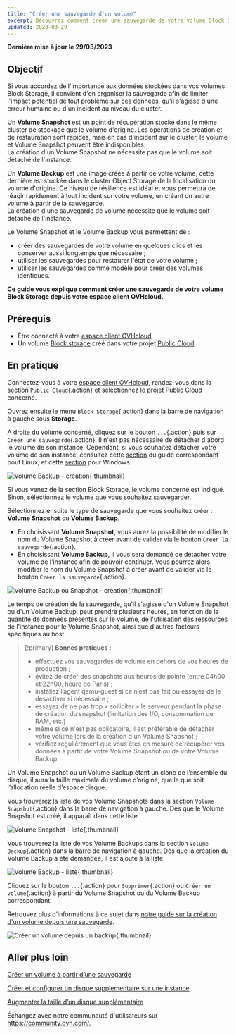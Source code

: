 ```yaml
---
title: "Créer une sauvegarde d'un volume"
excerpt: Découvrez comment créer une sauvegarde de votre volume Block Storage depuis votre espace client
updated: 2023-03-29
---
```


**Dernière mise à jour le 29/03/2023**

## Objectif

Si vous accordez de l'importance aux données stockées dans vos volumes Block Storage, il convient d'en organiser la sauvegarde afin de limiter l'impact potentiel de tout problème sur ces données, qu'il s'agisse d'une erreur humaine ou d'un incident au niveau du cluster.

Un **Volume Snapshot** est un point de récupération stocké dans le même cluster de stockage que le volume d'origine. Les opérations de création et de restauration sont rapides, mais en cas d'incident sur le cluster, le volume et Volume Snapshot peuvent être indisponibles.<br>
La création d'un Volume Snapshot ne nécessite pas que le volume soit détaché de l'instance.

Un **Volume Backup** est une image créée à partir de votre volume, cette dernière est stockée dans le cluster Object Storage de la localisation du volume d'origine.
Ce niveau de résilience est idéal et vous permettra de réagir rapidement à tout incident sur votre volume, en créant un autre volume à partir de la sauvegarde.<br>
La création d'une sauvegarde de volume nécessite que le volume soit détaché de l'instance.

Le Volume Snapshot et le Volume Backup vous permettent de :

- créer des sauvegardes de votre volume en quelques clics et les conserver aussi longtemps que nécessaire ;
- utiliser les sauvegardes pour restaurer l'état de votre volume ;
- utiliser les sauvegardes comme modèle pour créer des volumes identiques.

**Ce guide vous explique comment créer une sauvegarde de votre volume Block Storage depuis votre espace client OVHcloud.**

## Prérequis

- Être connecté à votre [espace client OVHcloud](https://www.ovh.com/auth/?action=gotomanager&from=https://www.ovh.com/fr/&ovhSubsidiary=fr)
- Un volume [Block storage](/pages/platform/public-cloud/create_and_configure_an_additional_disk_on_an_instance) créé dans votre projet [Public Cloud](https://www.ovhcloud.com/fr/public-cloud/)

## En pratique

Connectez-vous à votre [espace client OVHcloud](https://www.ovh.com/auth/?action=gotomanager&from=https://www.ovh.com/fr/&ovhSubsidiary=fr), rendez-vous dans la section `Public Cloud`{.action} et sélectionnez le projet Public Cloud concerné.

Ouvrez ensuite le menu `Block Storage`{.action} dans la barre de navigation à gauche sous **Storage**.

A droite du volume concerné, cliquez sur le bouton `...`{.action} puis sur `Créer une sauvegarde`{.action}. Il n'est pas nécessaire de détacher d'abord le volume de son instance. Cependant, si vous souhaitez détacher votre volume de son instance, consultez cette [section](/pages/platform/public-cloud/create_and_configure_an_additional_disk_on_an_instance#sous-linux) du guide correspondant pout Linux, et cette [section](/pages/platform/public-cloud/create_and_configure_an_additional_disk_on_an_instance#sous-windows) pour Windows.

![Volume Backup - création](images/volumebackup01.png){.thumbnail}

Si vous venez de la section Block Storage, le volume concerné est indiqué. Sinon, sélectionnez le volume que vous souhaitez sauvegarder.

Sélectionnez ensuite le type de sauvegarde que vous souhaitez créer : **Volume Snapshot** ou **Volume Backup**.

- En choisissant **Volume Snapshot**, vous aurez la possibilité de modifier le nom du Volume Snapshot à créer avant de valider via le bouton `Créer la sauvegarde`{.action}.
- En choisissant **Volume Backup**, il vous sera demandé de détacher votre volume de l'instance afin de pouvoir continuer. Vous pourrez alors modifier le nom du Volume Snapshot à créer avant de valider via le bouton `Créer la sauvegarde`{.action}.

![Volume Backup ou Snapshot - création](images/volumebackup02.png){.thumbnail}

Le temps de création de la sauvegarde, qu'il s'agisse d'un Volume Snapshot ou d'un Volume Backup, peut prendre plusieurs heures, en fonction de la quantité de données présentes sur le volume, de l'utilisation des ressources de l'instance pour le Volume Snapshot, ainsi que d'autres facteurs spécifiques au host.

> [!primary]
> **Bonnes pratiques :**
>
> - effectuez vos sauvegardes de volume en dehors de vos heures de production ;
> - évitez de créer des snapshots aux heures de pointe (entre 04h00 et 22h00, heure de Paris) ;
> - installez l’agent qemu-guest si ce n’est pas fait ou essayez de le désactiver si nécessaire ;
> - essayez de ne pas trop « solliciter » le serveur pendant la phase de création du snapshot (limitation des I/O, consommation de RAM, etc.)
> - même si ce n'est pas obligatoire, il est préférable de détacher votre volume lors de la création d'un Volume Snapshot ;
> - vérifiez régulièrement que vous êtes en mesure de récupérer vos données à partir de votre Volume Snapshot ou de votre Volume Backup.
>

Un Volume Snapshot ou un Volume Backup étant un clone de l’ensemble du disque, il aura la taille maximale du volume d’origine, quelle que soit l’allocation réelle d’espace disque.

Vous trouverez la liste de vos Volume Snapshots dans la section `Volume Snapshot`{.action} dans la barre de navigation à gauche.
Dès que le Volume Snapshot est créé, il apparaît dans cette liste.

![Volume Snapshot - liste](images/volumebackup03.png){.thumbnail}

Vous trouverez la liste de vos Volume Backups dans la section `Volume Backup`{.action} dans la barre de navigation à gauche.
Dès que la création du Volume Backup a été demandée, il est ajouté à la liste.

![Volume Backup - liste](images/volumebackup04.png){.thumbnail}

Cliquez sur le bouton `...`{.action} pour `Supprimer`{.action} ou `Créer un volume`{.action} à partir du Volume Snapshot ou du Volume Backup correspondant.

Retrouvez plus d’informations à ce sujet dans [notre guide sur la création d'un volume depuis une sauvegarde](/pages/platform/public-cloud/create-volume-from-snapshot).

![Créer un volume depuis un backup](images/volumebackup05.png){.thumbnail}

## Aller plus loin

[Créer un volume à partir d’une sauvegarde](/pages/platform/public-cloud/create-volume-from-snapshot)

[Créer et configurer un disque supplementaire sur une instance](/pages/platform/public-cloud/create_and_configure_an_additional_disk_on_an_instance)

[Augmenter la taille d’un disque supplémentaire](/pages/platform/public-cloud/increase_the_size_of_an_additional_disk)

Échangez avec notre communauté d'utilisateurs sur <https://community.ovh.com/>.
